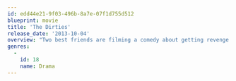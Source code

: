 ```yaml
---
id: edd44e21-9f03-496b-8a7e-07f1d755d512
blueprint: movie
title: 'The Dirties'
release_date: '2013-10-04'
overview: "Two best friends are filming a comedy about getting revenge on the bullies at their high school. One of them isn't joking."
genres:
  -
    id: 18
    name: Drama
---
```

